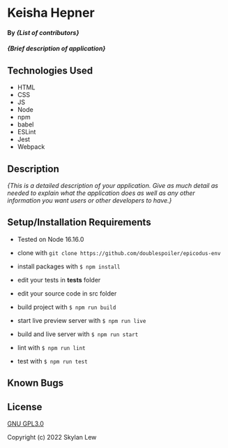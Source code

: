 # Keisha Hepner

#### By _**{List of contributors}**_

#### _{Brief description of application}_

## Technologies Used

* HTML
* CSS
* JS
* Node
* npm
* babel
* ESLint
* Jest
* Webpack

## Description

_{This is a detailed description of your application. Give as much detail as needed to explain what the application does as well as any other information you want users or other developers to have.}_

## Setup/Installation Requirements

* Tested on Node 16.16.0

* clone with `git clone https://github.com/doublespoiler/epicodus-env`
* install packages with `$ npm install`
* edit your tests in __tests__ folder
* edit your source code in src folder
* build project with `$ npm run build`
* start live preview server with `$ npm run live`
* build and live server with `$ npm run start`
* lint with `$ npm run lint`
* test with `$ npm run test`



## Known Bugs


## License

[GNU GPL3.0](https://choosealicense.com/licenses/gpl-3.0/)

Copyright (c) 2022 Skylan Lew
